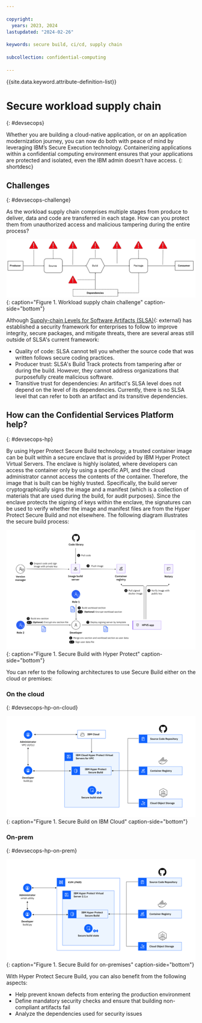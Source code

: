 ```yaml
---

copyright:
  years: 2023, 2024
lastupdated: "2024-02-26"

keywords: secure build, ci/cd, supply chain

subcollection: confidential-computing

---
```


{{site.data.keyword.attribute-definition-list}}

# Secure workload supply chain
{: #devsecops}

Whether you are building a cloud-native application, or on an application modernization journey, you can now do both with peace of mind by leveraging IBM’s Secure Execution technology. Containerizing applications within a confidential computing environment ensures that your applications are protected and isolated, even the IBM admin doesn’t have access.
{: shortdesc}

## Challenges
{: #devsecops-challenge}

As the workload supply chain comprises multiple stages from produce to deliver, data and code are transferred in each stage. How can you protect them from unauthorized access and malicious tampering during the entire process? 

![Workload supply chain challenge](../images/supply-chain-challenge.png){: caption="Figure 1. Workload supply chain challenge" caption-side="bottom"}

Although [Supply-chain Levels for Software Artifacts (SLSA)](https://slsa.dev/){: external} has established a security framework for enterprises to follow to improve integrity, secure packages, and mitigate threats, there are several areas still outside of SLSA's current framework:

- Quality of code: SLSA cannot tell you whether the source code that was written follows secure coding practices.
- Producer trust: SLSA's Build Track protects from tampering after or during the build. However, they cannot address organizations that purposefully create malicious software.
- Transitive trust for dependencies: An artifact's SLSA level does not depend on the level of its dependencies. Currently, there is no SLSA level that can refer to both an artifact and its transitive dependencies.

## How can the Confidential Services Platform help?
{: #devsecops-hp}

By using Hyper Protect Secure Build technology, a trusted container image can be built within a secure enclave that is provided by IBM Hyper Protect Virtual Servers. The enclave is highly isolated, where developers can access the container only by using a specific API, and the cloud administrator cannot access the contents of the container. Therefore, the image that is built can be highly trusted. Specifically, the build server cryptographically signs the image and a manifest (which is a collection of materials that are used during the build, for audit purposes). Since the enclave protects the signing of keys within the enclave, the signatures can be used to verify whether the image and manifest files are from the Hyper Protect Secure Build and not elsewhere. The following diagram illustrates the secure build process:

![Secure build with Hyper Protect](../images/securebuild-workflow.png){: caption="Figure 1. Secure Build with Hyper Protect" caption-side="bottom"}

You can refer to the following architectures to use Secure Build either on the cloud or premises:

### On the cloud
{: #devsecops-hp-on-cloud}

![Secure build on IBM Cloud](../images/updated-sb-cloud.svg){: caption="Figure 1. Secure Build on IBM Cloud" caption-side="bottom"}

### On-prem
{: #devsecops-hp-on-prem}

![Secure build for on-premises](../images/updated-sb-prem.svg){: caption="Figure 1. Secure Build for on-premises" caption-side="bottom"}

With Hyper Protect Secure Build, you can also benefit from the following aspects:

- Help prevent known defects from entering the production environment
- Define mandatory security checks and ensure that building non-compliant artifacts fail
- Analyze the dependencies used for security issues
